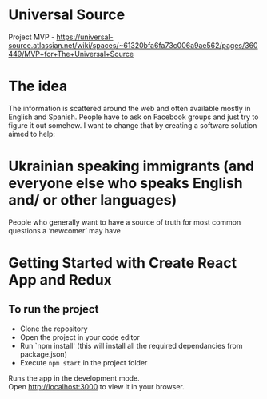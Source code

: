 # Universal Source
Project MVP -  https://universal-source.atlassian.net/wiki/spaces/~61320bfa6fa73c006a9ae562/pages/360449/MVP+for+The+Universal+Source

# The idea
The information is scattered around the web and often available mostly in English and Spanish. People have to ask on Facebook groups and just try to figure it out somehow. I want to change that by creating a software solution aimed to help:

# Ukrainian speaking immigrants (and everyone else who speaks English and/ or other languages)

People who generally want to have a source of truth for most common questions a ‘newcomer’ may have


# Getting Started with Create React App and Redux


## To run the project

- Clone the repository
- Open the project in your code editor
- Run `npm install' (this will install all the required dependancies from package.json)
- Execute `npm start` in the project folder

Runs the app in the development mode.\
Open [http://localhost:3000](http://localhost:3000) to view it in your browser.

